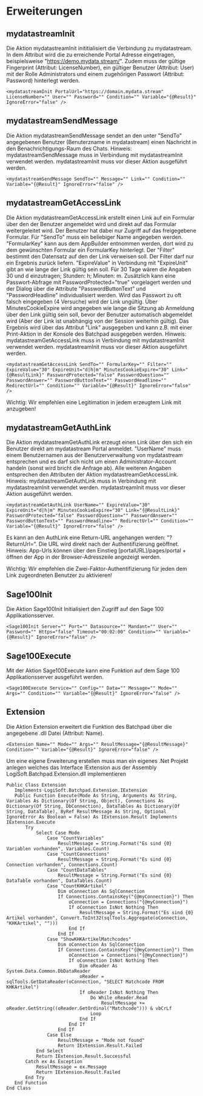 # Erweiterungen
mydatastreamInit
----------------

Die Aktion mydatastreamInit inititialisiert die Verbindung zu mydatastream. In dem Attribut wird die zu erreichende Portal Adresse eingetragen, beispielsweise "https://demo.mydata.stream/". Zudem muss der gültige Fingerprint (Attribut: LicenseNumber), ein gültiger Benutzer (Attribut: User) mit der Rolle Administrators und einem zugehörigen Passwort (Attribut: Password) hinterlegt werden.

```text-x-trilium-auto
<mydatastreamInit PortalUrl="https://domain.mydata.stream" LicenseNumber="" User="" Password="" Condition="" Variable="{@Result}" IgnoreError="false" />
```

mydatastreamSendMessage
-----------------------

Die Aktion mydatastreamSendMessage sendet an den unter "SendTo" angegebenen Benutzer (Benuterzname in mydatastream) einen Nachricht in den Benachrichtigungs-Raum des Chats. Hinweis: mydatastreamSendMessage muss in Verbindung mit mydatastreamInit verwendet werden. mydatastreamInit muss vor dieser Aktion ausgeführt werden.

```text-x-trilium-auto
<mydatastreamSendMessage SendTo="" Message="" Link="" Condition="" Variable="{@Result}" IgnoreError="false" />
```

mydatastreamGetAccessLink
-------------------------

Die Aktion mydatastreamGetAccessLink erstellt einen Link auf ein Formular über den der Benutzer angemeldet wird und direkt auf das Formular weitergeleitet wird. Der Benutzer hat dabei nur Zugriff auf das freigegebene Formular. Für "SendTo" muss ein beliebiger Name angegeben werden. "FormularKey" kann aus dem AppBuilder entnommen werden, dort wird zu dem gewünschten Formular ein FormularKey hinterlegt. Der "Filter" bestimmt den Datensatz auf den der Link verweisen soll. Der Filter darf nur ein Ergebnis zurück liefern. "ExpireValue" in Verbindung mit "ExpireUnit" gibt an wie lange der Link gültig sein soll. Für 30 Tage wären die Angaben 30 und d einzutragen; Stunden: h; Minuten: m. Zusätzlich kann eine Passwort-Abfrage mit PasswordProtected="true" vorgelagert werden und der Dialog über die Attribute "PasswordButtonText" und "PasswordHeadline" individualisiert werden. Wird das Passwort zu oft falsch eingegeben (4 Versuche) wird der Link ungültig. Über MinutesCookieExpire wird angegeben wie lange die Sitzung ab Anmeldung über den Link gültig sein soll, bevor der Benutzer automatisch abgemeldet wird (Aber der Link ist unabhängig von der Session weiterhin gültig). Das Ergebnis wird über das Attribut "Link" ausgegeben und kann z.B. mit einer Print-Aktion in der Konsole des Batchpad ausgegeben werden. Hinweis: mydatastreamGetAccessLink muss in Verbindung mit mydatastreamInit verwendet werden. mydatastreamInit muss vor dieser Aktion ausgeführt werden.

```text-x-trilium-auto
<mydatastreamGetAccessLink SendTo="" FormularKey="" Filter="" ExpireValue="30" ExpireUnit="d|h|m" MinutesCookieExpire="30" Link="{@ResultLink}" PasswordProtected="false" PasswordQuestion="" PasswordAnswer="" PasswordButtonText="" PasswordHeadline="" RedirectUrl="" Condition="" Variable="{@Result}" IgnoreError="false" />
```

Wichtig: Wir empfehlen eine Legitimation in jedem erzeugtem Link mit anzugeben!

mydatastreamGetAuthLink
-----------------------

Die Aktion mydatastreamGetAuthLink erzeugt einen Link über den sich ein Benutzer direkt am mydatastream Portal anmeldet. "UserName" muss einem Benutzernamen aus der Benutzerverwaltung von mydatastream entsprechen und es darf sich nicht um einen Administrator-Account handeln (sonst wird bricht die Anfrage ab). Alle weiteren Angaben entsprechen den Attributen der Aktion mydatastreamGetAccessLink. Hinweis: mydatastreamGetAuthLink muss in Verbindung mit mydatastreamInit verwendet werden. mydatastreamInit muss vor dieser Aktion ausgeführt werden.

```text-x-trilium-auto
<mydatastreamGetAuthLink UserName="" ExpireValue="30" ExpireUnit="d|h|m" MinutesCookieExpire="30" Link="{@ResultLink}" PasswordProtected="false" PasswordQuestion="" PasswordAnswer="" PasswordButtonText="" PasswordHeadline="" RedirectUrl="" Condition="" Variable="{@Result}" IgnoreError="false" />
```

Es kann an den AuthLink eine Return-URL angehangen werden: "?ReturnUrl=". Die URL wird direkt nach der Authentifizierung geöffnet. Hinweis: App-Urls können über den Einstieg \[portalURL\]/pages/portal + öffnen der App in der Browser-Adresszeile angezeigt werden.

Wichtig: Wir empfehlen die Zwei-Faktor-Authentifizierung für jeden dem Link zugeordneten Benutzer zu aktivieren!

Sage100Init
-----------

Die Aktion Sage100Init Initialisiert den Zugriff auf den Sage 100 Applikationsserver.

```text-x-trilium-auto
<Sage100Init Server="" Port="" Datasource="" Mandant="" User="" Password="" Https="false" Timeout="00:02:00" Condition="" Variable="{@Result}" IgnoreError="false" />
```

Sage100Execute
--------------

Mit der Aktion Sage100Execute kann eine Funktion auf dem Sage 100 Applikationsserver ausgeführt werden.

```text-x-trilium-auto
<Sage100Execute Service="" Config="" Data="" Message="" Mode="" Args="" Condition="" Variable="{@Result}" IgnoreError="false" />
```

Extension
---------

Die Aktion Extension erweitert die Funktion des Batchpad über die angegebene .dll Datei (Attribut: Name). 

```text-x-trilium-auto
<Extension Name="" Mode="" Args="" ResultMessage="{@ResultMessage}" Condition="" Variable="{@Result}" IgnoreError="false" />
```

Um eine eigene Erweiterung erstellen muss man ein eigenes .Net Projekt anlegen welches das Interface IExtension aus der Assembly LogiSoft.Batchpad.Extension.dll implementieren

```text-x-trilium-auto
Public Class Extension
   Implements LogiSoft.Batchpad.Extension.IExtension
   Public Function Execute(Mode As String, Arguments As String, Variables As Dictionary(Of String, Object), Connections As Dictionary(Of String, DbConnection), DataTables As Dictionary(Of String, DataTable), ByRef ResultMessage As String, Optional IgnoreError As Boolean = False) As IExtension.Result Implements IExtension.Execute
       Try
           Select Case Mode
               Case "CountVariables"
                   ResultMessage = String.Format("Es sind {0} Variablen vorhanden", Variables.Count)
               Case "CountConnections"
                   ResultMessage = String.Format("Es sind {0} Connection vorhanden", Connections.Count)
               Case "CountDataTables"
                   ResultMessage = String.Format("Es sind {0} DataTable vorhanden", DataTables.Count)
               Case "CountKHKArtikel"
                   Dim oConnection As SqlConnection
                   If Connections.ContainsKey("{@myConnection}") Then
                       oConnection = Connections("{@myConnection}")
                       If oConnection IsNot Nothing Then
                           ResultMessage = String.Format("Es sind {0} Artikel vorhanden", Convert.ToInt32(sqlTools.Aggregate(oConnection, "KHKArtikel", "")))
                       End If
                   End If
               Case "ShowKHKArtikelMatchcodes"
                   Dim oConnection As SqlConnection
                   If Connections.ContainsKey("{@myConnection}") Then
                       oConnection = Connections("{@myConnection}")
                       If oConnection IsNot Nothing Then
                           Dim oReader As System.Data.Common.DbDataReader
                           oReader = sqlTools.GetDataReader(oConnection, "SELECT Matchcode FROM KHKArtikel")
                           If oReader IsNot Nothing Then
                               Do While oReader.Read
                                   ResultMessage += oReader.GetString((oReader.GetOrdinal("Matchcode"))) & vbCrLf
                               Loop
                           End If
                       End If
                   End If
               Case Else
                   ResultMessage = "Mode not found"
                   Return IExtension.Result.Failed
           End Select
           Return IExtension.Result.Successful
       Catch ex As Exception
           ResultMessage = ex.Message
           Return IExtension.Result.Failed
       End Try
   End Function
End Class
```